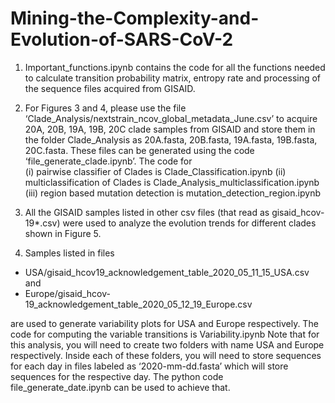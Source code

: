 # Mining-the-Complexity-and-Evolution-of-SARS-CoV-2

1. Important_functions.ipynb contains the code for all the functions needed to calculate transition probability matrix, entropy rate and processing of the sequence files acquired from GISAID.

2. For Figures 3 and 4, please use the file ‘Clade_Analysis/nextstrain_ncov_global_metadata_June.csv’ to acquire 20A, 20B, 19A, 19B, 20C clade samples from GISAID and store them in the folder Clade_Analysis as 20A.fasta, 20B.fasta, 19A.fasta, 19B.fasta, 20C.fasta. These files can be generated using the code ‘file_generate_clade.ipynb’. 
The code for 	
(i) pairwise classifier of Clades is Clade_Classification.ipynb
(ii) multiclassification of Clades is Clade_Analysis_multiclassification.ipynb
(iii) region based mutation detection is mutation_detection_region.ipynb

3. All the GISAID samples listed in other csv files (that read as gisaid_hcov-19*.csv) were used to analyze the evolution trends for different clades shown in Figure 5.

4. Samples listed in files

- USA/gisaid_hcov19_acknowledgement_table_2020_05_11_15_USA.csv and 
- Europe/gisaid_hcov-19_acknowledgement_table_2020_05_12_19_Europe.csv 

are used to generate variability plots for USA and Europe respectively. The code for computing the variable transitions is Variability.ipynb
Note that for this analysis, you will need to create two folders with name USA and Europe respectively. Inside each of these folders, you will need to store sequences for each day in files labeled as ‘2020-mm-dd.fasta’ which will store sequences for the respective day. The python code file_generate_date.ipynb can be used to achieve that.
